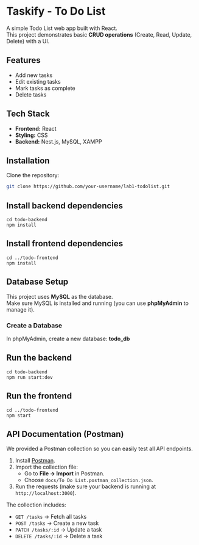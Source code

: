 # Taskify - To Do List

A simple Todo List web app built with React.  
This project demonstrates basic **CRUD operations** (Create, Read, Update, Delete) with a UI.

## Features
- Add new tasks
- Edit existing tasks
- Mark tasks as complete
- Delete tasks

## Tech Stack
- **Frontend:** React
- **Styling:** CSS
- **Backend:** Nest.js, MySQL, XAMPP

## Installation

Clone the repository:
```bash
git clone https://github.com/your-username/lab1-todolist.git
```

## Install backend dependencies
```
cd todo-backend
npm install
```

## Install frontend dependencies
```
cd ../todo-frontend
npm install
```

## Database Setup

This project uses **MySQL** as the database.  
Make sure MySQL is installed and running (you can use **phpMyAdmin** to manage it).

### Create a Database
In phpMyAdmin, create a new database: **todo_db**

## Run the backend
```
cd todo-backend
npm run start:dev
```

## Run the frontend
```
cd ../todo-frontend
npm start
```

## API Documentation (Postman)

We provided a Postman collection so you can easily test all API endpoints.

1. Install [Postman](https://www.postman.com/downloads/).
2. Import the collection file:
   - Go to **File → Import** in Postman.
   - Choose `docs/To Do List.postman_collection.json`.
3. Run the requests (make sure your backend is running at `http://localhost:3000`).

The collection includes:
- `GET /tasks` → Fetch all tasks
- `POST /tasks` → Create a new task
- `PATCH /tasks/:id` → Update a task
- `DELETE /tasks/:id` → Delete a task







